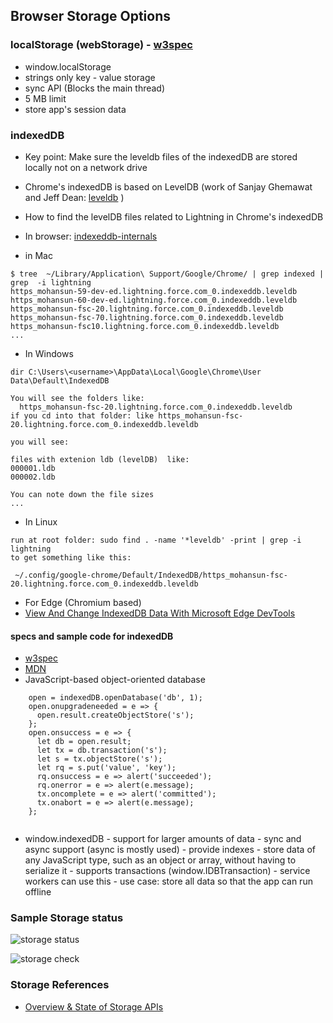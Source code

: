 ## Browser Storage Options 


### localStorage (webStorage) - [w3spec](https://www.w3.org/TR/webstorage/)
- window.localStorage
- strings only key - value storage
- sync API (Blocks the main thread)
- 5 MB limit
- store app's session data

### indexedDB

- Key point: Make sure the leveldb files of the indexedDB are stored locally not on a network drive

- Chrome's indexedDB is based on LevelDB (work of Sanjay Ghemawat and Jeff Dean: [leveldb](https://github.com/google/leveldb) )
- How to find the levelDB files related to Lightning in Chrome's indexedDB 
- In browser: [indexeddb-internals](chrome://indexeddb-internals/)
- in Mac
```
$ tree  ~/Library/Application\ Support/Google/Chrome/ | grep indexed | grep  -i lightning
https_mohansun-59-dev-ed.lightning.force.com_0.indexeddb.leveldb
https_mohansun-60-dev-ed.lightning.force.com_0.indexeddb.leveldb
https_mohansun-fsc-20.lightning.force.com_0.indexeddb.leveldb
https_mohansun-fsc-70.lightning.force.com_0.indexeddb.leveldb
https_mohansun-fsc10.lightning.force.com_0.indexeddb.leveldb
...

```
- In Windows
```
dir C:\Users\<username>\AppData\Local\Google\Chrome\User Data\Default\IndexedDB

You will see the folders like:
  https_mohansun-fsc-20.lightning.force.com_0.indexeddb.leveldb
if you cd into that folder: like https_mohansun-fsc-20.lightning.force.com_0.indexeddb.leveldb

you will see:

files with extenion ldb (levelDB)  like:
000001.ldb
000002.ldb

You can note down the file sizes
...

```
- In Linux
```
run at root folder: sudo find . -name '*leveldb' -print | grep -i lightning
to get something like this:

 ~/.config/google-chrome/Default/IndexedDB/https_mohansun-fsc-20.lightning.force.com_0.indexeddb.leveldb

```

- For Edge (Chromium based)
- [View And Change IndexedDB Data With Microsoft Edge DevTools](https://docs.microsoft.com/en-us/microsoft-edge/devtools-guide-chromium/storage/indexeddb)

#### specs and sample code for indexedDB

- [w3spec](https://www.w3.org/TR/IndexedDB/)
- [MDN](https://developer.mozilla.org/en-US/docs/Web/API/IndexedDB_API)
- JavaScript-based object-oriented database 

```
    open = indexedDB.openDatabase('db', 1);
    open.onupgradeneeded = e => {
      open.result.createObjectStore('s');
    };
    open.onsuccess = e => {
      let db = open.result;
      let tx = db.transaction('s');
      let s = tx.objectStore('s');
      let rq = s.put('value', 'key');
      rq.onsuccess = e => alert('succeeded');
      rq.onerror = e => alert(e.message);
      tx.oncomplete = e => alert('committed');
      tx.onabort = e => alert(e.message);
    };


```

   - window.indexedDB
    - support for larger amounts of data 
    - sync and async support (async is mostly used)
    - provide indexes
    - store data of any JavaScript type, such as an object or array, without having to serialize it
    - supports transactions (window.IDBTransaction)
    - service workers can use this
    - use case: store all data so that the app can run offline  

### Sample Storage status

![storage status](img/indexedDB-Storage.png)

![storage check](img/lex-idb-1.png )


### Storage References
- [Overview & State of Storage APIs](https://docs.google.com/presentation/d/11CJnf77N45qPFAhASwnfRNeEMJfR-E_x05v1Z6Rh5HA/edit#slide=id.g146417e51d_0_103)
 
